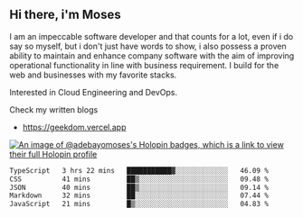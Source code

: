 ## Hi there, i'm Moses

I am an impeccable software developer and that counts for a lot, even if i do say so myself, but i don't just have words to show, i also possess a proven ability to maintain and enhance company software with the aim of improving operational functionality in line with business requirement. I build for the web and businesses with my favorite stacks.

Interested in Cloud Engineering and DevOps.

Check my written blogs
- https://geekdom.vercel.app

[![An image of @adebayomoses's Holopin badges, which is a link to view their full Holopin profile](https://holopin.me/adebayomoses)](https://holopin.io/@adebayomoses)

<!--START_SECTION:waka-->

```txt
TypeScript   3 hrs 22 mins   ███████████▓░░░░░░░░░░░░░   46.09 %
CSS          41 mins         ██▒░░░░░░░░░░░░░░░░░░░░░░   09.48 %
JSON         40 mins         ██▒░░░░░░░░░░░░░░░░░░░░░░   09.14 %
Markdown     32 mins         ██░░░░░░░░░░░░░░░░░░░░░░░   07.44 %
JavaScript   21 mins         █▒░░░░░░░░░░░░░░░░░░░░░░░   04.83 %
```

<!--END_SECTION:waka-->
